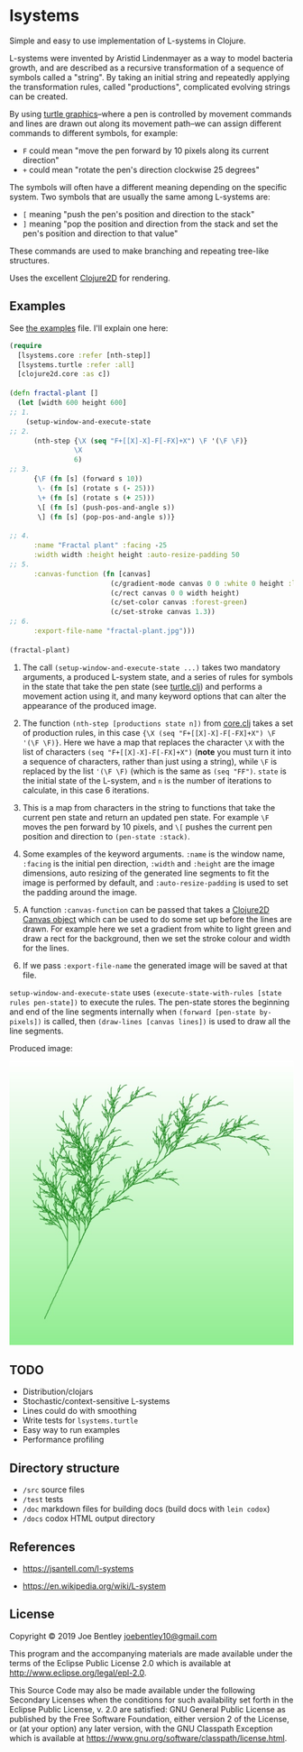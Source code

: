 # lsystems

Simple and easy to use implementation of L-systems in Clojure.

L-systems were invented by Aristid Lindenmayer as a way to model bacteria growth,
and are described as a recursive transformation of a sequence of symbols called a "string".
By taking an initial string and repeatedly applying the transformation rules, called
"productions", complicated evolving strings can be created.

By using [turtle graphics](https://en.wikipedia.org/wiki/Turtle_graphics)–where a pen
is controlled by movement commands and lines are drawn out along its movement path–we
can assign different commands to different symbols, for example:

* `F` could mean "move the pen forward by 10 pixels along its current direction"
* `+` could mean "rotate the pen's direction clockwise 25 degrees"

The symbols will often have a different meaning depending on the specific system. Two
symbols that are usually the same among L-systems are:

* `[` meaning "push the pen's position and direction to the stack"
* `]` meaning "pop the position and direction from the stack
and set the pen's position and direction to that value"

These commands are used to make branching and repeating tree-like structures.

Uses the excellent [Clojure2D](https://github.com/Clojure2D/clojure2d) for rendering.

## Examples

See [the examples](./src/lsystems/examples.clj) file. I'll explain one here:

```clojure
(require
  [lsystems.core :refer [nth-step]]
  [lsystems.turtle :refer :all]
  [clojure2d.core :as c])

(defn fractal-plant []
  (let [width 600 height 600]
;; 1.
    (setup-window-and-execute-state
;; 2.
      (nth-step {\X (seq "F+[[X]-X]-F[-FX]+X") \F '(\F \F)}
                \X
                6)
;; 3.
      {\F (fn [s] (forward s 10))
       \- (fn [s] (rotate s (- 25)))
       \+ (fn [s] (rotate s (+ 25)))
       \[ (fn [s] (push-pos-and-angle s))
       \] (fn [s] (pop-pos-and-angle s))}

;; 4.
      :name "Fractal plant" :facing -25
      :width width :height height :auto-resize-padding 50
;; 5.
      :canvas-function (fn [canvas]
                         (c/gradient-mode canvas 0 0 :white 0 height :light-green)
                         (c/rect canvas 0 0 width height)
                         (c/set-color canvas :forest-green)
                         (c/set-stroke canvas 1.3))
;; 6.
      :export-file-name "fractal-plant.jpg")))

(fractal-plant)
```

1. The call `(setup-window-and-execute-state ...)` takes two mandatory arguments,
 a produced L-system state, and a series of rules for symbols in the state that take
 the pen state (see [turtle.clj](./src/lsystems/turtle.clj))
 and performs a movement action using it,
 and many keyword options that can alter the appearance of the produced image. 

2. The function `(nth-step [productions state n])` from [core.clj](./src/lsystems/core.clj)
 takes a set of production rules, in this case `{\X (seq "F+[[X]-X]-F[-FX]+X") \F '(\F \F)}`.
 Here we have a map that replaces the character `\X` with the list of characters
 `(seq "F+[[X]-X]-F[-FX]+X")` (**note** you must turn it into a sequence of characters,
 rather than just using a string), while `\F` is replaced by the list `'(\F \F)` (which is the
 same as `(seq "FF")`. `state` is the initial state of the L-system, and `n` is the number
 of iterations to calculate, in this case 6 iterations.
 
3. This is a map from characters in the string to functions that take the current pen state
 and return an updated pen state. For example `\F` moves the pen forward by 10 pixels,
 and `\[` pushes the current pen position and direction to `(pen-state :stack)`.

4. Some examples of the keyword arguments. `:name` is the window name,
 `:facing` is the initial pen direction, `:width` and `:height` are the image dimensions,
 auto resizing of the generated line segments to fit the image is performed by default, and
 `:auto-resize-padding` is used to set the padding around the image.
 
5. A function `:canvas-function` can be passed that takes a
 [Clojure2D Canvas object](https://clojure2d.github.io/clojure2d/docs/codox/clojure2d.core.html)
 which can be used to do some set up before the lines are drawn. For example here we set a gradient
 from white to light green and draw a rect for the background, then we set the stroke
 colour and width for the lines. 

6. If we pass `:export-file-name` the generated image will be saved at that file.

`setup-window-and-execute-state` uses `(execute-state-with-rules [state rules pen-state])`
to execute the rules. The pen-state stores the beginning and end of the line segments
internally when `(forward [pen-state by-pixels])` is called, then `(draw-lines [canvas lines])`
is used to draw all the line segments.

Produced image:

![](./fractal-plant.jpg)

## TODO

* Distribution/clojars
* Stochastic/context-sensitive L-systems
* Lines could do with smoothing
* Write tests for `lsystems.turtle`
* Easy way to run examples
* Performance profiling

## Directory structure

* `/src` source files
* `/test` tests
* `/doc` markdown files for building docs (build docs with `lein codox`)
* `/docs` codox HTML output directory

## References

* https://jsantell.com/l-systems

* https://en.wikipedia.org/wiki/L-system

## License

Copyright © 2019 Joe Bentley joebentley10@gmail.com

This program and the accompanying materials are made available under the
terms of the Eclipse Public License 2.0 which is available at
http://www.eclipse.org/legal/epl-2.0.

This Source Code may also be made available under the following Secondary
Licenses when the conditions for such availability set forth in the Eclipse
Public License, v. 2.0 are satisfied: GNU General Public License as published by
the Free Software Foundation, either version 2 of the License, or (at your
option) any later version, with the GNU Classpath Exception which is available
at https://www.gnu.org/software/classpath/license.html.
